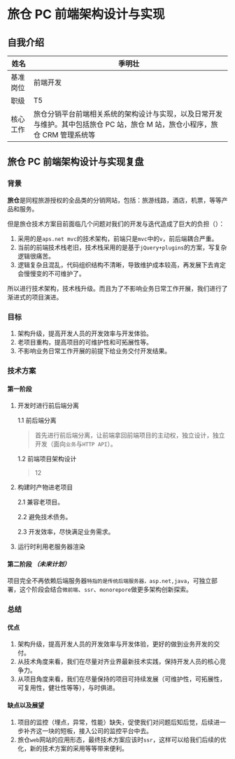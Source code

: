 # 旅仓 PC 前端架构设计与实现

## 自我介绍

| 姓名     | 季明壮                                                                                                                       |
| -------- | ---------------------------------------------------------------------------------------------------------------------------- |
| 基准岗位 | 前端开发                                                                                                                     |
| 职级     | T5                                                                                                                           |
| 核心工作 | 旅仓分销平台前端相关系统的架构设计与实现，以及日常开发与维护。其中包括旅仓 PC 站，旅仓 M 站，旅仓小程序，旅仓 CRM 管理系统等 |

## 旅仓 PC 前端架构设计与实现复盘

### 背景

**旅仓**是同程旅游授权的全品类的分销网站，包括：旅游线路，酒店，机票，等等产品和服务。

但是旅仓技术方案目前面临几个问题对我们的开发与迭代造成了巨大的负担（）：

1. 采用的是`aps.net mvc`的技术架构，前端只是`mvc`中的`v`，前后端耦合严重。
2. 当前的前端技术栈老旧，技术栈采用的是基于`jQuery+plugins`的方案，写复杂逻辑很痛苦。
3. 逻辑复杂且混乱，代码组织结构不清晰，导致维护成本较高，再发展下去肯定会慢慢变的不可维护了。

所以进行技术架构，技术栈升级。而且为了不影响业务日常工作开展，我们进行了渐进式的项目演进。

### 目标

1. 架构升级，提高开发人员的开发效率与开发体验。
2. 老项目重构，提高项目的可维护性和可拓展性等。
3. 不影响业务日常工作开展的前提下给业务交付开发结果。

### 技术方案

#### 第一阶段

1. 开发时进行前后端分离

   1.1 前后端分离

   > 首先进行前后端分离，让前端拿回前端项目的主动权，独立设计，独立开发（面向`业务`与`HTTP API`）。

   1.2 前端项目架构设计

   > 12

2. 构建时产物进老项目

   2.1 兼容老项目。

   2.2 避免技术债务。

   2.3 开发效率，尽快满足业务需求。

3. 运行时利用老服务器渲染

#### 第二阶段 _（未来计划）_

项目完全不再依赖后端服务器`特指的是传统后端服务器，asp.net,java`，可独立部署，这个阶段会结合`微前端`、`ssr`、`monorepore`做更多架构创新探索。

### 总结

#### 优点

1. 架构升级，提高开发人员的开发效率与开发体验，更好的做到业务开发的交付。
2. 从技术角度来看，我们在尽量对齐业界最新技术实践，保持开发人员的核心竞争力。
3. 从项目角度来看，我们在尽量保持的项目可持续发展（可维护性，可拓展性，可复用性，健壮性等等），与时俱进。

#### 缺点以及展望

1. 项目的监控（埋点，异常，性能）缺失，促使我们对问题后知后觉，后续进一步补齐这一块的短板，接入公司的监控平台中去。
2. 旅仓`web`网站的应用形态，最终技术方案应该时`ssr`，这样可以给我们后续的优化，新的技术方案的采用等等带来便利。
